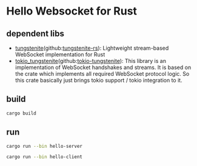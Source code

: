 # Hello Websocket for Rust

## dependent libs

- [tungstenite](https://crates.io/crates/tungstenite)(github:[tungstenite-rs](https://github.com/snapview/tungstenite-rs)): Lightweight stream-based WebSocket implementation for Rust
- [tokio_tungstenite](https://docs.rs/tokio-tungstenite/latest/tokio_tungstenite/)(github:[tokio-tungstenite](https://github.com/snapview/tokio-tungstenite)): This library is an implementation of WebSocket handshakes and streams. It is based on the crate which implements all required WebSocket protocol logic. So this crate basically just brings tokio support / tokio integration to it.

## build

```sh
cargo build
```

## run

```sh
cargo run --bin hello-server 
```

```sh
cargo run --bin hello-client
```
